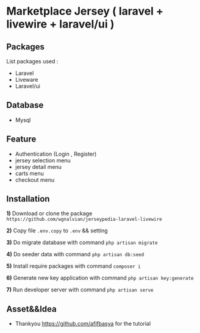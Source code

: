 Marketplace Jersey ( laravel + livewire + laravel/ui )
==============================================

Packages
-------

List packages used :
- Laravel
- Liveware
- Laravel/ui

Database
--------

- Mysql

Feature
-------


- Authentication (Login , Register)
- jersey selection menu
- jersey detail menu
- carts menu
- checkout menu


Installation
------------

**1)**  Download or clone the package `https://github.com/wgnalvian/jerseypedia-laravel-livewire`

**2)**  Copy file `.env.copy` to `.env` && setting 

**3)**  Do migrate database with command `php artisan migrate`

**4)**  Do seeder data with command `php artisan db:seed`

**5)**  Install require packages with command `composer i`

**6)**  Generate new key application with command `php artisan key:generate`

**7)**  Run developer server with command `php artisan serve`


Asset&&Idea
-----------

- Thankyou https://github.com/afifbasya for the tutorial
